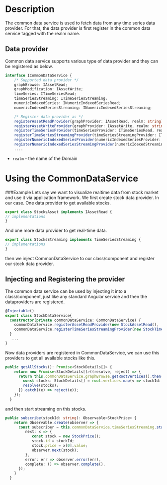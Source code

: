 # Description
The common data service is used to fetch data from any time series data provider. For that, the data provider is first register in the common data service tagged with the realm name. 

## Data provider

Common data service supports various type of data provider and they can be registered as below. 

```typescript
interface ICommonDataService {
    /* Supported data provider */
    graphBrowse: IAssetRead;
    graphModification: IAssetWrite;
    timeSeries: ITimeSeriesRead;
    timeSeriesStreaming: ITimeSeriesStreaming;
    numericIndexedSeries: INumericIndexedSeriesRead;
    numericIndexedSeriesStreaming: INumericIndexedSeriesStreaming;

    /* Register data provider as */
    registerAssetReadProvider(graphProvider: IAssetRead, realm: string);
    registerAssetWriteProvider(graphProvider: IAssetWrite, realm: string);
    registerTimeSeriesProvider(timeSeriesProvider: ITimeSeriesRead, realm: string);
    registerTimeSeriesStreamingProvider(timeSeriesStreamingProvider: ITimeSeriesStreaming, realm: string);
    registerNumericIndexedSeriesProvider(numericIndexedSeriesProvider: INumericIndexedSeriesRead, realm: string);
    registerNumericIndexedSeriesStreamingProvider(numericIdexedStreamingProvider: INumericIndexedSeriesStreaming,realm: string);
    ....
```

- ```realm``` - the name of the Domain 


# Using the CommonDataService

###Example 
Lets say we want to visualize realtime data from stock market and use it via application framework.
We first create stock data provider. In our case. One data provider to get available stocks.

```typescript
export class StocksAsset implements IAssetRead {
// implementations
}
```
And one more data provider to get real-time data.
```typescript
export class StocksStreaming implements TimeSeriesStreaming {
// implementations
}
```

then we inject CommonDataService to our class/component and register our stock data provider.

## Injecting and Registering the provider 
The common data service can be used by injecting it into a class/component, just like any standard Angular service and then the dataproviders are registered.
```typescript
@Injectable()
export class StockDataService{
  constructor(private commonDataService: CommonDataService) {
    commonDataService.registerAssetReadProvider(new StockAssetRead(), 'stock');
    commonDataService.registerTimeSeriesStreamingProvider(new StockTimeSeriesStreaming(), 'stock');
  }
   ...
}
```

Now data providers are registered in CommonDataService, we can use this providers to get all available stocks like this.

```typescript
public getAllStocks(): Promise<StockDetails[]> {
    return new Promise<StockDetails[]>((resolve, reject) => {
      return this.commonDataService.graphBrowse.getRootVertices().then(root => {
        const stocks: StockDetails[] = root.vertices.map(v => stockId: v.vertexId, ...));
        resolve(stocks);
      }).catch((e) => reject(e));
    });
  }
```
and then start streaming on this stocks.
```typescript
public subscribe(stockId: string): Observable<StockPrice> {
    return Observable.create(observer => {
      const subscriber = this.commonDataService.timeSeriesStreaming.startDataStream(new StockAssetId(stockId), null).subscribe({
         next: x => {
            const stock = new StockPrice();
            stock.id = stockId;
            stock.price = x[0].value;
            observer.next(stock);
         },
         error: err => observer.error(err),
         complete: () => observer.complete(),
      });
    }
  }
```